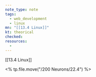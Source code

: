 ```yaml
---
note_type: note
tags:
  - web_development
  - linux
mn: "[[13.4 Linux]]"
kt: theorical
checked: 
resources:
  - 
---
```

[[13.4 Linux]]

<% tp.file.move("/200 Neurons/22.4") %>
